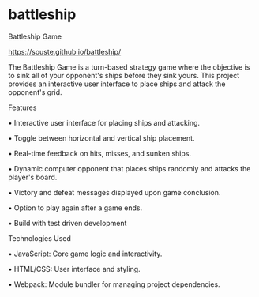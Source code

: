 # battleship

Battleship Game

https://souste.github.io/battleship/

The Battleship Game is a turn-based strategy game where the objective is to sink all of your opponent's ships before they sink yours. This project provides an interactive user interface to place ships and attack the opponent's grid.

Features

• Interactive user interface for placing ships and attacking.

• Toggle between horizontal and vertical ship placement.

• Real-time feedback on hits, misses, and sunken ships.

• Dynamic computer opponent that places ships randomly and attacks the player's board.

• Victory and defeat messages displayed upon game conclusion.

• Option to play again after a game ends.

• Build with test driven development

Technologies Used

• JavaScript: Core game logic and interactivity.

• HTML/CSS: User interface and styling.

• Webpack: Module bundler for managing project dependencies.
